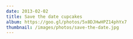 ```yaml
---
date: 2013-02-02
title: Save the date cupcakes
album: https://goo.gl/photos/5x8DJHwHPZ14phYx7
thumbnail: /images/photos/save-the-date.jpg
---
```

